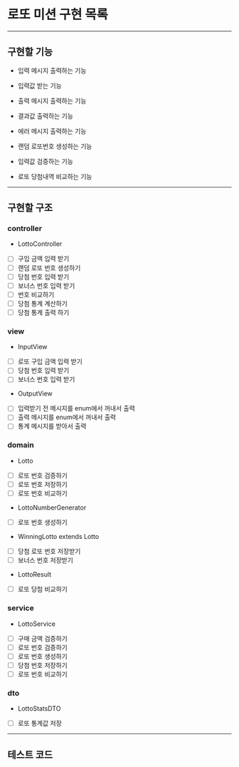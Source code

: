 # 로또 미션 구현 목록

---

## 구현할 기능
- 입력 메시지 출력하는 기능
- 입력값 받는 기능
- 출력 메시지 출력하는 기능
- 결과값 출력하는 기능
- 에러 메시지 출력하는 기능


- 랜덤 로또번호 생성하는 기능
- 입력값 검증하는 기능 
- 로또 당첨내역 비교하는 기능

---
## 구현할 구조

### controller
- LottoController
- [ ] 구입 금액 입력 받기
- [ ] 랜덤 로또 번호 생성하기
- [ ] 당첨 번호 입력 받기
- [ ] 보너스 번호 입력 받기
- [ ] 번호 비교하기
- [ ] 당첨 통계 계산하기
- [ ] 당첨 통계 출력 하기

### view
- InputView
- [ ] 로또 구입 금액 입력 받기
- [ ] 당첨 번호 입력 받기
- [ ] 보너스 번호 입력 받기
- OutputView
- [ ] 입력받기 전 메시지를 enum에서 꺼내서 출력
- [ ] 출력 메시지를 enum에서 꺼내서 출력
- [ ] 통계 메시지를 받아서 출력

### domain
- Lotto
- [ ] 로또 번호 검증하기
- [ ] 로또 번호 저장하기
- [ ] 로또 번호 비교하기
- LottoNumberGenerator
- [ ] 로또 번호 생성하기
- WinningLotto extends Lotto
- [ ] 당첨 로또 번호 저장받기
- [ ] 보너스 번호 저장받기
- LottoResult
- [ ] 로또 당첨 비교하기

### service
- LottoService
- [ ] 구매 금액 검증하기
- [ ] 로또 번호 검증하기
- [ ] 로또 번호 생성하기
- [ ] 당첨 번호 저장하기
- [ ] 로또 번호 비교하기

### dto
- LottoStatsDTO
- [ ] 로또 통계값 저장

---
## 테스트 코드 
